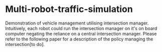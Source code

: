 # Multi-robot-traffic-simulation

Demonstration of vehicle management utilising intersection manager. Intuitively, each robot could run the intersection manager on it's on board computer negating the reliance on a central intersection manager. Please refer to the following paper for a description of the policy managing the intersection[to do].
